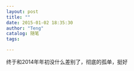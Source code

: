 ```yaml
---
layout: post
title: ""
date: 2015-01-02 18:35:30
author: "Teng"
catalog: 随笔
tags: 

---
```

终于和2014年年初没什么差别了，彻底的孤单，挺好